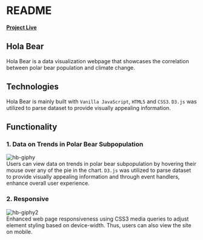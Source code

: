 # README

[**Project Live**](https://juneseong.github.io/hola-bear/)

## Hola Bear
Hola Bear is a data visualization webpage that showcases the correlation between polar bear population and climate change.

## Technologies
Hola Bear is mainly built with `Vanilla JavaScript`, `HTML5` and `CSS3`. `D3.js` was utilized to parse dataset to provide visually appealing information.


## Functionality
### 1. Data on Trends in Polar Bear Subpopulation
![hb-giphy](https://user-images.githubusercontent.com/57915629/83158220-826d5100-a0d2-11ea-9d64-a8b47e811c8d.gif)
<br>
Users can view data on trends in polar bear subpopulation by hovering their mouse over any of the pie in the chart. `D3.js` was utilized to parse dataset to provide visually appealing information and through event handlers, enhance overall user experience.

### 2. Responsive
![hb-giphy2](https://user-images.githubusercontent.com/57915629/83161824-edb92200-a0d6-11ea-8b5f-4a3e36198396.gif)
<br>
Enhanced web page responsiveness using CSS3 media queries to adjust element styling based on device-width. Thus, users can also view the site on mobile.
